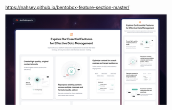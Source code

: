 https://nahsev.github.io/bentobox-feature-section-master/

![Thumbnail for the Bento Box Layout Feature Section coding challenge](./thumbnail.jpg)
